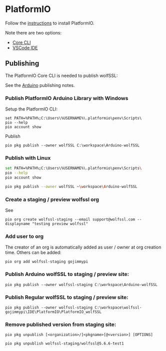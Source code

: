 # PlatformIO

Follow the [instructions](https://docs.platformio.org/en/latest/core/installation/methods/index.html) to install PlatformIO.

Note there are two options:

- [Core CLI](https://docs.platformio.org/en/latest/core/index.html)
- [VSCode IDE](https://docs.platformio.org/en/latest/integration/ide/vscode.html#ide-vscode)


## Publishing

The PlatformIO Core CLI is needed to publish wolfSSL:

See the [Arduino](../ARDUINO/README.md) publishing notes.


### Publish PlatformIO Arduino Library with Windows

Setup the PlatformIO CLI:

```dos
set PATH=%PATH%;C:\Users\%USERNAME%\.platformio\penv\Scripts\
pio --help
pio account show
```

Publish

```dos
pio pkg publish --owner wolfSSL C:\workspace\Arduino-wolfSSL
```

### Publish with Linux

```bash
set PATH=%PATH%;C:\Users\%USERNAME%\.platformio\penv\Scripts\
pio --help
pio account show
```

```bash
pio pkg publish --owner wolfSSL ~\workspace\Arduino-wolfSSL
```

### Create a staging / preview wolfssl org

See 

```
pio org create wolfssl-staging --email support@wolfssl.com --displayname "testing preview wolfssl"
```

### Add user to org

The creator of an org is automatically added as user / owner at org creation time. Others can be added:

```
pio org add wolfssl-staging gojimmypi
```

### Publish Arduino wolfSSL to staging / preview site:

```
pio pkg publish --owner wolfssl-staging C:\workspace\Arduino-wolfSSL
```

### Publish Regular wolfSSL to staging / preview site:

```
pio pkg publish --owner wolfssl-staging C:\workspace\wolfssl-gojimmypi\IDE\PlatformIO\PlatformIO_wolfSSL
```

### Remove published version from staging site:

`pio pkg unpublish [<organization>/]<pkgname>[@<version>] [OPTIONS]`

```
pio pkg unpublish wolfssl-staging/wolfssl@5.6.6-test1
```
